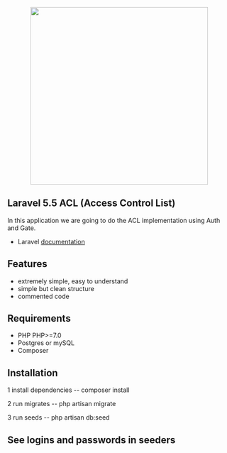 <p align="center"><img src="https://res.cloudinary.com/dtfbvvkyp/image/upload/v1566331377/laravel-logolockup-cmyk-red.svg" width="400"></p>

## Laravel 5.5 ACL (Access Control List)

In this application we are going to do the ACL implementation using Auth and Gate.
- Laravel [documentation](https://laravel.com/docs/5.5/authentication)

## Features

- extremely simple, easy to understand
- simple but clean structure
- commented code

## Requirements

- PHP PHP>=7.0
- Postgres or mySQL
- Composer

## Installation

1 install dependencies
-- composer install

2 run migrates
-- php artisan migrate

3 run seeds
-- php artisan db:seed

## See logins and passwords in seeders
